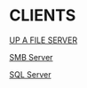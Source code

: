 # CLIENTS

[UP A FILE SERVER](CLIENTS%200683c1b12cf54383bb91fb3c61824e77/UP%20A%20FILE%20SERVER%2043667d6f827f4c4b8342731d5e92dd1e.md)

[SMB Server](CLIENTS%200683c1b12cf54383bb91fb3c61824e77/SMB%20Server%20beb9a02922e74f849961d241b053ca33.md)

[SQL Server](CLIENTS%200683c1b12cf54383bb91fb3c61824e77/SQL%20Server%2004f3053e885240499fcb14cac0b4a953.md)